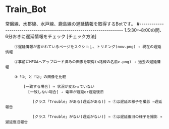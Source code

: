# Train_Bot
常磐線、水郡線、水戸線、鹿島線の遅延情報を取得するBotです。
#----------------------------------------------------------------------
1.5:30～8:00の間、6分おきに遅延情報をチェック
    [チェック方法]
  
        ①遅延情報が書かれているページをスクショし、トリミング(now.png) → 現在の遅延情報

        ②事前にMEGAへアップロード済みの画像を取得(<路線の名前>.png) → 過去の遅延情報

        ③「①」と「②」の画像を比較

            [一致する場合] → 状況が変わっていない
	          [一致しない場合] → 電車が遅延or遅延復旧
            
                [クラス「Trouble」がある(遅延がある)] → ①は遅延の様子を撮影 →遅延報告
                
                [クラス「Trouble」がない(遅延がない)] → ①は遅延復旧の様子を撮影 →遅延復旧報告
